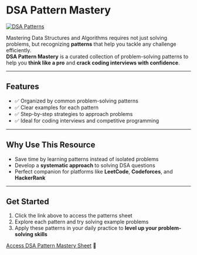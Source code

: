 # DSA Pattern Mastery

[![DSA Patterns](https://img.shields.io/badge/DSA-Patterns-blue?style=for-the-badge)](https://thita.ai/dsa-patterns-sheet)

Mastering Data Structures and Algorithms requires not just solving problems, but recognizing **patterns** that help you tackle any challenge efficiently.  
**DSA Pattern Mastery** is a curated collection of problem-solving patterns to help you **think like a pro** and **crack coding interviews with confidence**.

---

## Features
- ✅ Organized by common problem-solving patterns  
- ✅ Clear examples for each pattern  
- ✅ Step-by-step strategies to approach problems  
- ✅ Ideal for coding interviews and competitive programming  

---

## Why Use This Resource
- Save time by learning patterns instead of isolated problems  
- Develop a **systematic approach** to solving DSA questions  
- Perfect companion for platforms like **LeetCode**, **Codeforces**, and **HackerRank**  

---

## Get Started
1. Click the link above to access the patterns sheet  
2. Explore each pattern and try solving example problems  
3. Apply these patterns in your daily practice to **level up your problem-solving skills**  

[Access DSA Pattern Mastery Sheet](https://thita.ai/dsa-patterns-sheet) 🚀
